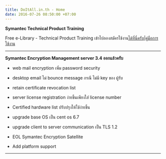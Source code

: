 ```yaml
---
title: DoItAll.in.th - Home
date: 2016-07-26 08:50:00 +07:00
---
```


**Symantec Technical Product Training**

Free e-Library - Technical Product Training เข้าไปลองสมัครใช้งาน[ได้ที่นี่ครับ](http://techcenter.symantec.com/ecampus/enterprise?siteName=sena&courseNo=AT0900)|[คู่มือการใช้งาน](https://dl.dropboxusercontent.com/u/20244107/Education_with_Free_eLibrary.pdf)

---

**Symantec Encryption Management server 3.4 ออกแล้วครับ**

* web mail encryption เพิ่ม password security

* desktop email ไม่ bounce message กรณี ไม่มี key ของ ผู้รับ

* retain certificate revocation list

* server license registration ง่ายขึ้นเพียงใส่ license number

* Certified hardware list ปรับปรุงให้ใช้ง่ายขึ้น

* upgrade base OS เป็น cent os 6.7

* upgrade client to server communication เป็น TLS 1.2

* EOL Symantec Encryption Satellite

* Add platform support

---
